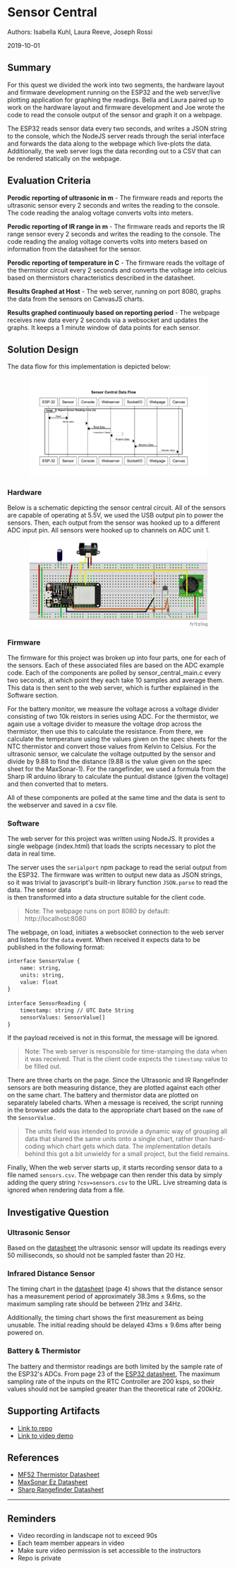 # Sensor Central 
Authors: Isabella Kuhl, Laura Reeve, Joseph Rossi

2019-10-01

## Summary 
For this quest we divided the work into two segments, the hardware layout and firmware 
development running on the ESP32 and the web server/live plotting application for graphing
the readings. Bella and Laura paired up to work on the hardware layout and firmware
development and Joe wrote the code to read the console output of the sensor and graph
it on a webpage.

The ESP32 reads sensor data every two seconds, and writes a JSON string to the console,
which the NodeJS server reads through the serial interface and forwards the data along
to the webpage which live-plots the data. Additionally, the web server logs the data
recording out to a CSV that can be rendered statically on the webpage.


## Evaluation Criteria

**Perodic reporting of ultrasonic in m** - The firmware reads and reports the ultrasonic
sensor every 2 seconds and writes the reading to the console. The code reading the analog
voltage converts volts into meters.


**Perodic reporting of IR range in m** - The firmware reads and reports the IR range
sensor every 2 seconds and writes the reading to the console. The code reading the analog
voltage converts volts into meters based on information from the datasheet  for the sensor.

**Perodic reporting of temperature in C** - The firmware reads the voltage of the thermistor
circuit every 2 seconds and converts the voltage into celcius based on thermistors 
characteristics described in the datasheet.

**Results Graphed at Host** - The web server, running on port 8080, graphs the data from
the sensors on CanvasJS charts.

**Results graphed continuouly based on reporting period** - The webpage receives new
data every 2 seconds via a websocket and updates the graphs. It keeps a 1 minute window of
data points for each sensor.

## Solution Design

The data flow for this implementation is depicted below:

<center><img src="./images/dataflow-sequence-diagram.png" width="80%"></center>


### Hardware

Below is a schematic depicting the sensor central circuit.  All of the sensors are 
capable of operating at 5.5V, we used the USB output pin to power the sensors. Then, 
each output from the sensor was hooked up to a different ADC input pin.  All sensors 
were hooked up to channels on ADC unit 1.

<center><img src="./images/breadboard.png" width="80%"></center>


### Firmware

The firmware for this project was broken up into four parts, one for each of the sensors. Each of these associated files are based on the ADC example code. Each of the components are polled by sensor_central_main.c every two seconds, at which point they each take 10 samples and average them. This data is then sent to the web server, which is further explained in the Software section.

For the battery monitor, we measure the voltage across a voltage divider consisting of two 10k reistors in series using ADC.
For the thermistor, we again use a voltage divider to measure the voltage drop across the thermistor, then use this to calculate the resistance. From there, we calculate the temperature using the values given on the spec sheets for the NTC thermistor and convert those values from Kelvin to Celsius.
For the ultrasonic sensor, we calculate the voltage outputted by the sensor and divide by 9.88 to find the distance (9.88 is the value given on the spec sheet for the MaxSonar-1).
For the rangefinder, we used a formula from the Sharp IR arduino library to calculate the puntual distance (given the voltage) and then converted that to meters.

All of these components are polled at the same time and the data is sent to the webserver and saved in a csv file.


### Software 

The web server for this project was written using NodeJS. It provides a single webpage
(index.html) that loads the scripts necessary to plot the data in real time.

The server uses the `serialport` npm package to read the serial output from 
the ESP32.  The firmware was written to output new data as JSON strings, so it was trivial 
to javascript's built-in library function `JSON.parse` to read the data.  The sensor data  
is then transformed into a data structure  suitable for the client code.

> Note: The webpage runs on port 8080 by default: http://localhost:8080

The webpage, on load, initiates  a websocket connection to the web server and listens for the
`data` event. When received it expects data to be published in the following format:

```
interface SensorValue {
    name: string,
    units: string,
    value: float
}

interface SensorReading {
    timestamp: string // UTC Date String
    sensorValues: SensorValue[]
}
```
If the payload received is not in this format, the message will be ignored. 

> Note: The web server is responsible for time-stamping the data when it was received. That is
> the client code expects the `timestamp` value to be filled out.  


There are three charts on the page. Since the Ultrasonic and IR Rangefinder sensors are both
measuring distance, they are plotted against each other on the same chart. The battery and 
thermistor data are plotted on separately labeled charts.  When a message is received, the 
script running in the browser adds the data to the appropriate chart based on the 
`name` of the `SensorValue.`

> The units field was intended to provide a dynamic way of grouping all data that shared
> the same units onto a single chart, rather than hard-coding which chart gets which data.
> The implementation details behind this got a bit unwieldy for a small project, but the 
> field remains.

Finally, When the web server starts up, it starts recording sensor data to a file 
named `sensors.csv`. The webpage can then render this data by simply adding the query
string `?csv=sensors.csv` to the URL.  Live streaming  data is ignored when rendering 
data from a file.


## Investigative Question


### Ultrasonic Sensor

Based on the [datasheet][1] the ultrasonic sensor will update its readings every 
50 milliseconds, so should not be sampled faster than 20 Hz.


### Infrared Distance Sensor

The timing chart in the [datasheet][2] (page 4) shows that the distance 
sensor has a measurement period of approximately 38.3ms ± 9.6ms, so the 
maximum  sampling rate should be between 21Hz and 34Hz.

Additionally, the timing chart shows the first measurement as being unusable. 
The initial reading should be delayed 43ms ± 9.6ms after being powered on.


### Battery & Thermistor

The battery and thermistor readings are both limited by the sample rate
of the ESP32's ADCs. From page 23 of the [ESP32 datasheet][3], The maximum 
sampling rate of the inputs on the RTC Controller are 200 ksps, so their values should not
be sampled greater than the theoretical  rate of 200kHz.

[1]: https://www.maxbotix.com/documents/LV-MaxSonar-EZ_Datasheet.pdf
[2]: https://www.sparkfun.com/datasheets/Sensors/Infrared/gp2y0a02yk_e.pdf
[3]: https://www.espressif.com/sites/default/files/documentation/esp32_datasheet_en.pdf#page=30


## Supporting Artifacts
- [Link to repo](https://github.com/BU-EC444/Team15-Kuhl-Reeve-Rossi/quest-2)
- [Link to video demo](https://youtu.be/oHcK3RRd34U)


## References

* [MF52 Thermistor Datasheet](https://www.eaa.net.au/PDF/Hitech/MF52type.pdf)
* [MaxSonar Ez Datasheet](https://www.maxbotix.com/documents/LV-MaxSonar-EZ_Datasheet.pdf)
* [Sharp Rangefinder Datasheet](https://www.sparkfun.com/datasheets/Sensors/Infrared/gp2y0a02yk_e.pdf)


-----

## Reminders

- Video recording in landscape not to exceed 90s
- Each team member appears in video
- Make sure video permission is set accessible to the instructors
- Repo is private
